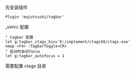 先安装插件

    Plugin 'majutsushi/tagbar'

_vimrc 配置

    " tagbar 配置
    let g:tagbar_ctags_bin='D:/implement/ctags58/ctags.exe'
    nmap <F4> :TagbarToggle<CR>
    " 启动时自动focus
    let g:tagbar_autofocus = 1
    
    
需要配置 ctags  目录